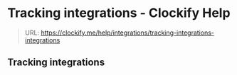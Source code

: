 # Tracking integrations - Clockify Help

> URL: https://clockify.me/help/integrations/tracking-integrations-integrations

## Tracking integrations